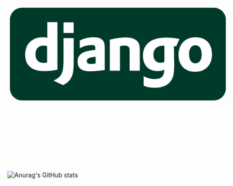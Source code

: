 <svg viewBox="0 0 128 128">
<g><path fill="#003A2B" d="M126.5 83.8c0 3.8-3.1 6.9-6.9 6.9h-111.2c-3.8 0-6.9-3.1-6.9-6.9v-39.6c0-3.8 3.1-6.9 6.9-6.9h111.2c3.8 0 6.9 3.1 6.9 6.9v39.6z"></path><path fill="#fff" d="M23 45.6h6v27.4c-3 .6-5.3.8-7.7.8-7.2 0-11-3.3-11-9.5 0-6 4-10 10.2-10 1 0 1.7.1 2.6.3v-9h-.1zm0 13.8c-.7-.2-1.3-.3-2-.3-3 0-4.7 1.8-4.7 5.1 0 3.2 1.7 4.9 4.7 4.9.7 0 1.2 0 2-.2v-9.5zM38.4 54.8v13.7c0 4.7-.3 7-1.4 9-1 1.9-2.2 3.1-4.8 4.4l-5.5-2.6c2.6-1.2 3.9-2.3 4.7-4 .8-1.7 1.1-3.7 1.1-8.8v-11.7h5.9zm-5.9-9.1h5.9v6.1h-5.9v-6.1zM42 56.1c2.6-1.2 5.1-1.8 7.8-1.8 3 0 5 .8 5.9 2.4.5.9.7 2 .7 4.5v12c-2.7.4-6 .7-8.5.7-5 0-7.2-1.7-7.2-5.6 0-4.2 3-6.1 10.2-6.7v-1.3c0-1.1-.5-1.5-2-1.5-2.2 0-4.7.6-7 1.8v-4.5h.1zm9.2 9.4c-3.9.4-5.2 1-5.2 2.5 0 1.2.7 1.7 2.3 1.7.9 0 1.7-.1 2.8-.3v-3.9h.1zM59.3 55.7c3.5-.9 6.4-1.3 9.3-1.3 3 0 5.2.7 6.5 2 1.2 1.3 1.6 2.7 1.6 5.6v11.6h-5.9v-11.4c0-2.3-.8-3.1-2.9-3.1-.8 0-1.5.1-2.7.4v14.1h-5.9v-17.9zM79 76.8c2.1 1.1 4.2 1.6 6.3 1.6 3.9 0 5.5-1.6 5.5-5.3v-.1c-1.2.6-2.3.8-3.8.8-5.2 0-8.5-3.4-8.5-8.8 0-6.7 4.9-10.5 13.5-10.5 2.5 0 4.9.3 7.7.8l-2 4.3c-1.6-.3-.1 0-1.3-.2v.6l.1 2.5v3.2c0 .8 0 1.6.1 2.4v1.6c0 5.1-.4 7.5-1.7 9.4-1.8 2.9-5 4.3-9.6 4.3-2.3 0-4.3-.3-6.4-1.2v-5.4h.1zm11.8-17.6h-.6000000000000001c-1.2 0-2.5.3-3.4.8-1.4.8-2.2 2.3-2.2 4.3 0 3 1.5 4.7 4.1 4.7.8 0 1.5-.2 2.2-.4v-9.4h-.1zM109 54.3c5.9 0 9.5 3.7 9.5 9.8 0 6.2-3.8 10.1-9.8 10.1-5.9 0-9.6-3.7-9.6-9.7.1-6.3 3.9-10.2 9.9-10.2zm-.1 15c2.3 0 3.6-1.9 3.6-5.2 0-3.2-1.3-5.2-3.6-5.2s-3.7 1.9-3.7 5.2c.1 3.4 1.4 5.2 3.7 5.2z"></path></g>
</svg>

![Anurag's GitHub stats](https://github-readme-stats.vercel.app/api?username=victor-paravatti&show_icons=true&theme=tokyonight)

